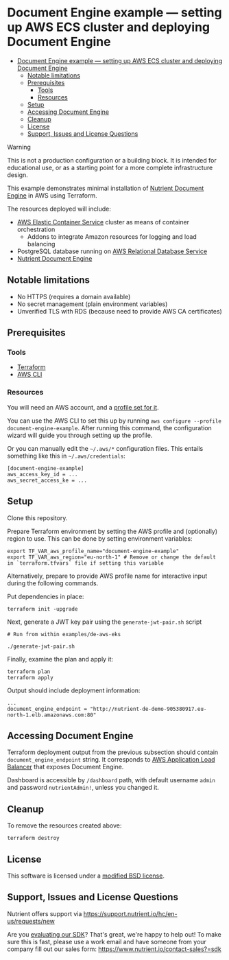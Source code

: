 # Document Engine example — setting up AWS ECS cluster and deploying Document Engine

- [Document Engine example — setting up AWS ECS cluster and deploying Document Engine](#document-engine-example--setting-up-aws-ecs-cluster-and-deploying-document-engine)
  - [Notable limitations](#notable-limitations)
  - [Prerequisites](#prerequisites)
    - [Tools](#tools)
    - [Resources](#resources)
  - [Setup](#setup)
  - [Accessing Document Engine](#accessing-document-engine)
  - [Cleanup](#cleanup)
  - [License](#license)
  - [Support, Issues and License Questions](#support-issues-and-license-questions)

> [!WARNING]
> This is not a production configuration or a building block. 
> It is intended for educational use, or as a starting point for a more complete infrastructure design.

This example demonstrates minimal installation of [Nutrient Document Engine](https://www.nutrient.io/guides/document-engine/) in AWS using Terraform.

The resources deployed will include:
 * [AWS Elastic Container Service](https://docs.aws.amazon.com/AmazonECS/latest/developerguide/Welcome.html) cluster as means of container orchestration
   * Addons to integrate Amazon resources for logging and load balancing
 * PostgreSQL database running on [AWS Relational Database Service](https://aws.amazon.com/rds/)
 * [Nutrient Document Engine](https://www.nutrient.io/guides/document-engine/)

## Notable limitations

* No HTTPS (requires a domain available)
* No secret management (plain environment variables)
* Unverified TLS with RDS (because need to provide AWS CA certificates)

## Prerequisites

### Tools

* [Terraform](https://developer.hashicorp.com/terraform/tutorials/aws-get-started/install-cli)
* [AWS CLI](https://docs.aws.amazon.com/cli/latest/userguide/getting-started-install.html)

### Resources

You will need an AWS account, and a [profile set for it](https://docs.aws.amazon.com/cli/latest/userguide/cli-configure-files.html#cli-configure-files-using-profiles).

You can use the AWS CLI to set this up by running `aws configure --profile document-engine-example`. After running this command, the configuration wizard will guide you through setting up the profile. 

Or you can manually edit the `~/.aws/*` configuration files. 
This entails something like this in `~/.aws/credentials`:


```
[document-engine-example]
aws_access_key_id = ...
aws_secret_access_ke = ...
```

## Setup

Clone this repository.

Prepare Terraform environment by setting the AWS profile and (optionally) region to use. This can be done by setting environment variables:

```shell
export TF_VAR_aws_profile_name="document-engine-example"
export TF_VAR_aws_region="eu-north-1" # Remove or change the default in `terraform.tfvars` file if setting this variable
```

Alternatively, prepare to provide AWS profile name for interactive input during the following commands. 

Put dependencies in place:

```shell
terraform init -upgrade
```

Next, generate a JWT key pair using the `generate-jwt-pair.sh` script

```shell
# Run from within examples/de-aws-eks

./generate-jwt-pair.sh
```

Finally, examine the plan and apply it:

```shell
terraform plan
terraform apply
```

Output should include deployment information: 

```
...
document_engine_endpoint = "http://nutrient-de-demo-905380917.eu-north-1.elb.amazonaws.com:80"
```

## Accessing Document Engine

Terraform deployment output from the previous subsection should contain `document_engine_endpoint` string. 
It corresponds to [AWS Application Load Balancer](https://docs.aws.amazon.com/elasticloadbalancing/latest/application/introduction.html) that exposes Document Engine. 

Dashboard is accessible by `/dashboard` path, with default username `admin` and password `nutrientAdmin!`, unless you changed it.

## Cleanup

To remove the resources created above: 

```shell
terraform destroy
```

## License

This software is licensed under a [modified BSD license](LICENSE).

## Support, Issues and License Questions

Nutrient offers support via https://support.nutrient.io/hc/en-us/requests/new

Are you [evaluating our SDK](https://www.nutrient.io/sdk/try)? That's great, we're happy to help out! To make sure this is fast, please use a work email and have someone from your company fill out our sales form: https://www.nutrient.io/contact-sales?=sdk
